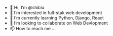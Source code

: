 - 👋 Hi, I’m @shiblu
- 👀 I’m interested in full-stak web development
- 🌱 I’m currently learning Python, Django, React
- 💞️ I’m looking to collaborate on Web Devlopment
- 📫 How to reach me ...

<!---
shiblumsi/shiblumsi is a ✨ special ✨ repository because its `README.md` (this file) appears on your GitHub profile.
You can click the Preview link to take a look at your changes.
--->
